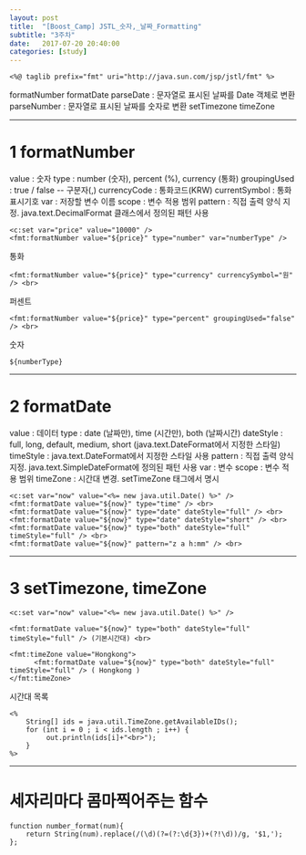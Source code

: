```yaml
---
layout: post
title:  "[Boost_Camp] JSTL_숫자,_날짜_Formatting"
subtitle: "3주차"
date:   2017-07-20 20:40:00
categories: [study]
---
```



```
<%@ taglib prefix="fmt" uri="http://java.sun.com/jsp/jstl/fmt" %>
```


formatNumber
formatDate
parseDate :  문자열로 표시된 날짜를 Date 객체로 변환
parseNumber : 문자열로 표시된 날짜를 숫자로 변환
setTimezone
timeZone

-----------------------------------------------------------------------------
# 1 formatNumber #

value : 숫자
type : number (숫자), percent (%), currency (통화)
groupingUsed : true / false -- 구분자(,)
currencyCode : 통화코드(KRW)
currentSymbol : 통화표시기호
var : 저장할 변수 이름
scope : 변수 적용 범위
pattern : 직접 출력 양식 지정. java.text.DecimalFormat 클래스에서 정의된 패턴 사용


```
<c:set var="price" value="10000" />
<fmt:formatNumber value="${price}" type="number" var="numberType" />
```


통화

```
<fmt:formatNumber value="${price}" type="currency" currencySymbol="원" /> <br>
```

퍼센트
```
<fmt:formatNumber value="${price}" type="percent" groupingUsed="false" /> <br>
```

숫자
```
${numberType}
```

-----------------------------------------------------------------------------
# 2 formatDate #

value : 데이터
type : date (날짜만), time (시간만), both (날짜시간)
dateStyle : full, long, default, medium, short (java.text.DateFormat에서 지정한 스타일)
timeStyle : java.text.DateFormat에서 지정한 스타일 사용
pattern : 직접 출력 양식 지정. java.text.SimpleDateFormat에 정의된 패턴 사용
var : 변수
scope : 변수 적용 범위
timeZone : 시간대 변경. setTimeZone 태그에서 명시



```
<c:set var="now" value="<%= new java.util.Date() %>" />
<fmt:formatDate value="${now}" type="time" /> <br>
<fmt:formatDate value="${now}" type="date" dateStyle="full" /> <br>
<fmt:formatDate value="${now}" type="date" dateStyle="short" /> <br>
<fmt:formatDate value="${now}" type="both" dateStyle="full" timeStyle="full" /> <br>
<fmt:formatDate value="${now}" pattern="z a h:mm" /> <br>
```

-----------------------------------------------------------------------------
# 3 setTimezone, timeZone #


```
<c:set var="now" value="<%= new java.util.Date() %>" />

<fmt:formatDate value="${now}" type="both" dateStyle="full" timeStyle="full" /> (기본시간대) <br>

<fmt:timeZone value="Hongkong">
      <fmt:formatDate value="${now}" type="both" dateStyle="full" timeStyle="full" /> ( Hongkong )
</fmt:timeZone>
```



시간대 목록

```
<%
    String[] ids = java.util.TimeZone.getAvailableIDs();
    for (int i = 0 ; i < ids.length ; i++) {
         out.println(ids[i]+"<br>");
    }
%>
```

-----------------------------------------------------------------------------


# 세자리마다 콤마찍어주는 함수 #

```
function number_format(num){ 
	return String(num).replace(/(\d)(?=(?:\d{3})+(?!\d))/g, '$1,'); 
};
```